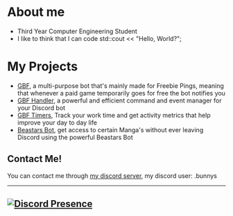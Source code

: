 # About me

- Third Year Computer Engineering Student
- I like to think that I can code std::cout << "Hello, World?";

# My Projects
- [GBF](https://github.com/GBF-Nexus/Discord-Bot-Commands-and-Handler), a multi-purpose bot that's mainly made for Freebie Pings, meaning that whenever a paid game temporarily goes for free the bot notifies you
- [GBF Handler](https://github.com/GBF-Nexus/Discord-Bot-Commands-and-Handler), a powerful and efficient command and event manager for your Discord bot
- [GBF Timers](https://github.com/GBF-Nexus/GBF-Timers), Track your work time and get activity metrics that help improve your day to day life
- [Beastars Bot](https://github.com/GBF-Nexus/Beastars-Bot/tree/main), get access to certain Manga's without ever leaving Discord using the powerful Beastars Bot
## Contact Me!

You can contact me through [my discord server](https://discord.gg/yrM7fhgNBW), my discord user: .bunnys

-------------------------------------------------
[![Discord Presence](https://lanyard.cnrad.dev/api/333644367539470337)](https://discord.com/users/333644367539470337)
-------------------------------------------------
